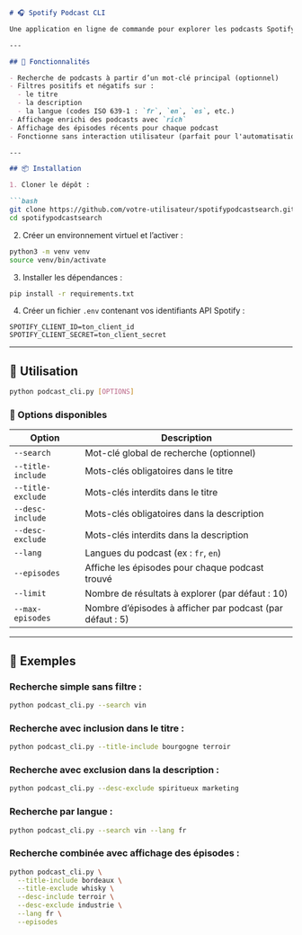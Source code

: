 ```markdown
# 🎧 Spotify Podcast CLI

Une application en ligne de commande pour explorer les podcasts Spotify selon des critères avancés : mots-clés, langues, titres, descriptions et épisodes. Le tout avec un affichage enrichi grâce à `rich`.

---

## 🚀 Fonctionnalités

- Recherche de podcasts à partir d’un mot-clé principal (optionnel)
- Filtres positifs et négatifs sur :
  - le titre
  - la description
  - la langue (codes ISO 639-1 : `fr`, `en`, `es`, etc.)
- Affichage enrichi des podcasts avec `rich`
- Affichage des épisodes récents pour chaque podcast
- Fonctionne sans interaction utilisateur (parfait pour l'automatisation)

---

## 📦 Installation

1. Cloner le dépôt :

```bash
git clone https://github.com/votre-utilisateur/spotifypodcastsearch.git
cd spotifypodcastsearch
```

2. Créer un environnement virtuel et l’activer :

```bash
python3 -m venv venv
source venv/bin/activate
```

3. Installer les dépendances :

```bash
pip install -r requirements.txt
```

4. Créer un fichier `.env` contenant vos identifiants API Spotify :

```env
SPOTIFY_CLIENT_ID=ton_client_id
SPOTIFY_CLIENT_SECRET=ton_client_secret
```

---

## 🧠 Utilisation

```bash
python podcast_cli.py [OPTIONS]
```

### 🔧 Options disponibles

| Option                  | Description                                                                 |
|-------------------------|-----------------------------------------------------------------------------|
| `--search`              | Mot-clé global de recherche (optionnel)                                     |
| `--title-include`       | Mots-clés obligatoires dans le titre                                        |
| `--title-exclude`       | Mots-clés interdits dans le titre                                           |
| `--desc-include`        | Mots-clés obligatoires dans la description                                  |
| `--desc-exclude`        | Mots-clés interdits dans la description                                     |
| `--lang`                | Langues du podcast (ex : `fr`, `en`)                                        |
| `--episodes`            | Affiche les épisodes pour chaque podcast trouvé                             |
| `--limit`               | Nombre de résultats à explorer (par défaut : 10)                            |
| `--max-episodes`        | Nombre d’épisodes à afficher par podcast (par défaut : 5)                   |

---

## 🧪 Exemples

### Recherche simple sans filtre :

```bash
python podcast_cli.py --search vin
```

### Recherche avec inclusion dans le titre :

```bash
python podcast_cli.py --title-include bourgogne terroir
```

### Recherche avec exclusion dans la description :

```bash
python podcast_cli.py --desc-exclude spiritueux marketing
```

### Recherche par langue :

```bash
python podcast_cli.py --search vin --lang fr
```

### Recherche combinée avec affichage des épisodes :

```bash
python podcast_cli.py \
  --title-include bordeaux \
  --title-exclude whisky \
  --desc-include terroir \
  --desc-exclude industrie \
  --lang fr \
  --episodes
```
